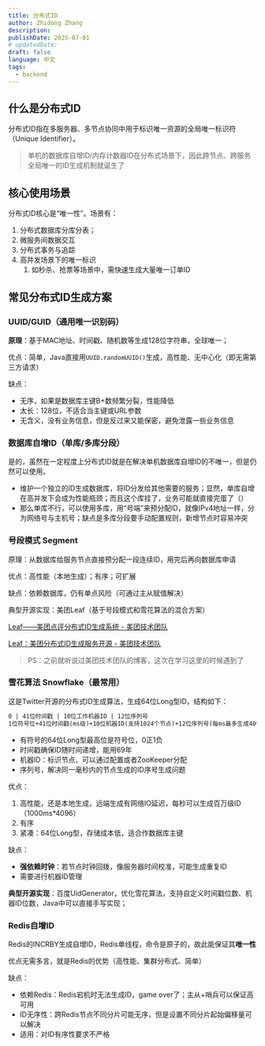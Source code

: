 ```yaml
---
title: 分布式ID
author: Zhidong Zhang
description: 
publishDate: 2025-07-01
# updatedDate: 
draft: false
language: 中文
tags:
  - backend
---
```


## 什么是分布式ID

分布式ID指在多服务器、多节点协同中用于标识唯一资源的全局唯一标识符（Unique Identifier）。

> 单机的数据库自增ID/内存计数器ID在分布式场景下，因此跨节点、跨服务全局唯一的ID生成机制就诞生了

## 核心使用场景

分布式ID核心是“唯一性”。场景有：

1. 分布式数据库分库分表；
2. 微服务间数据交互
3. 分布式事务与追踪
4. 高并发场景下的唯一标识
   1. 如秒杀、抢票等场景中，需快速生成大量唯一订单ID

## 常见分布式ID生成方案

### UUID/GUID（通用唯一识别码）

**原理**：基于MAC地址、时间戳、随机数等生成128位字符串，全球唯一；

优点：简单，Java直接用`UUID.randomUUID()`生成，高性能、无中心化（即无需第三方请求）

缺点：

* 无序，如果是数据库主键B+数频繁分裂，性能降低
* 太长：128位，不适合当主键或URL参数
* 无含义，没有业务信息，但是反过来又能保密，避免泄露一些业务信息

### 数据库自增ID（单库/多库分段）

是的，虽然在一定程度上分布式ID就是在解决单机数据库自增ID的不唯一，但是仍然可以使用。

* 维护一个独立的ID生成数据库，将ID分发给其他需要的服务；显然，单库自增在高并发下会成为性能瓶颈；而且这个库挂了，业务可能就直接完蛋了（）
* 那么单库不行，可以使用多库，用“号端”来预分配ID，就像IPv4地址一样，分为网络号与主机号；缺点是多库分段要手动配置规则，新增节点时容易冲突

### 号段模式 Segment

原理：从数据库给服务节点直接预分配一段连续ID，用完后再向数据库申请

优点：高性能（本地生成）；有序；可扩展

缺点：依赖数据库，仍有单点风险（可通过主从赋值解决）

典型开源实现：美团Leaf（基于号段模式和雪花算法的混合方案）

[Leaf——美团点评分布式ID生成系统 - 美团技术团队](https://tech.meituan.com/2017/04/21/mt-leaf.html)

[Leaf：美团分布式ID生成服务开源 - 美团技术团队](https://tech.meituan.com/2019/03/07/open-source-project-leaf.html)

> PS：之前就听说过美团技术团队的博客，这次在学习这里的时候遇到了

### 雪花算法 Snowflake（最常用）

这是Twitter开源的分布式ID生成算法，生成64位Long型ID，结构如下：

```markdown
0 | 41位时间戳 | 10位工作机器ID | 12位序列号
1位符号位+41位时间戳(ms级)+10位机器ID(支持1024个节点)+12位序列号(每ms最多生成4096个ID)
```

* 有符号的64位Long型最高位是符号位，0正1负
* 时间戳确保ID随时间递增，能用69年
* 机器ID：标识节点，可以通过配置或者ZooKeeper分配
* 序列号，解决同一毫秒内的节点生成的ID序号生成问题

优点：

1. 高性能，还是本地生成，远端生成有网络IO延迟，每秒可以生成百万级ID（1000ms*4096）
2. 有序
3. 紧凑：64位Long型，存储成本低，适合作数据库主键

缺点：

* **强依赖时钟**：若节点时钟回拨，像服务器时间校准，可能生成重复ID
* 需要进行机器ID管理

**典型开源实现**：百度UidGenerator，优化雪花算法，支持自定义时间戳位数、机器ID位数，Java中可以直接手写实现；

### Redis自增ID

Redis的INCRBY生成自增ID，Redis单线程，命令是原子的，故此能保证其**唯一性**

优点无需多言，就是Redis的优势（高性能、集群分布式、简单）

缺点：

* 依赖Redis：Redis宕机时无法生成ID，game over了；主从+哨兵可以保证高可用
* ID无序性：跨Redis节点不同分片可能无序，但是设置不同分片起始偏移量可以解决
* 适用：对ID有序性要求不严格

















